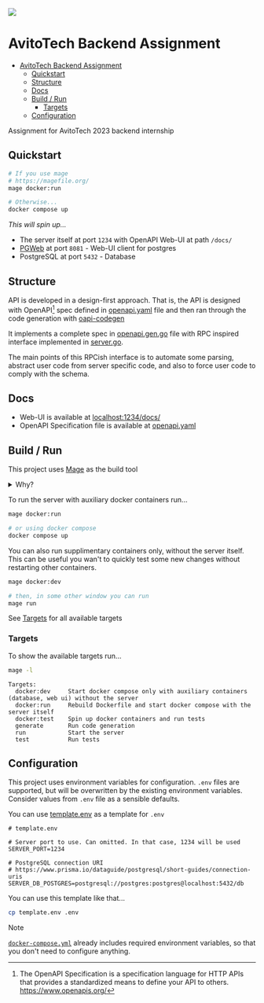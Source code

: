 <img src="https://avatars.githubusercontent.com/u/13049122?s=200&v=4">

# AvitoTech Backend Assignment

<!--toc:start-->
- [AvitoTech Backend Assignment](#avitotech-backend-assignment)
  - [Quickstart](#quickstart)
  - [Structure](#structure)
  - [Docs](#docs)
  - [Build / Run](#build-run)
    - [Targets](#targets)
  - [Configuration](#configuration)
<!--toc:end-->

Assignment for AvitoTech 2023 backend internship

## Quickstart

```bash
# If you use mage
# https://magefile.org/
mage docker:run

# Otherwise...
docker compose up
```

*This will spin up...*

- The server itself at port `1234` with OpenAPI Web-UI at path `/docs/`
- [PGWeb](https://github.com/sosedoff/pgweb) at port `8081` - Web-UI client for postgres
- PostgreSQL at port `5432` - Database

## Structure

API is developed in a design-first approach.
That is, the API is designed with OpenAPI[^1] spec defined in [openapi.yaml](./openapi.yaml) file
and then ran through the code generation with [oapi-codegen](https://github.com/deepmap/oapi-codegen/)

It implements a complete spec in [openapi.gen.go](./server/api/openapi.gen.go) file
with RPC inspired interface implemented in [server.go](./server/server.go).

The main points of this RPCish interface is to automate some parsing, abstract user code
from server specific code, and also to force user code to comply with the schema.

## Docs

- Web-UI is available at [localhost:1234/docs/](http://localhost:1234/docs/)
- OpenAPI Specification file is available at [openapi.yaml](./openapi.yaml)

## Build / Run

This project uses [Mage](https://magefile.org/) as the build tool

<details>
<summary>Why?</summary>

From the [Mage](https://magefile.org/) website...

> Makefiles are hard to read and hard to write. Mostly because makefiles are
> essentially fancy bash scripts with significant white space and
> additional make-related syntax.
>
> Mage lets you have multiple magefiles, name your magefiles whatever
> you want, and they’re easy to customize for multiple operating systems.
> Mage has no dependencies (aside from go) and runs just fine on all major
> operating systems, whereas make generally uses bash which is not well
> supported on Windows. Go is superior to bash for any non-trivial task
> involving branching, looping, anything that’s not just straight line
> execution of commands. And if your project is written in Go, why
> introduce another language as idiosyncratic as bash?
> Why not use the language your contributors are already comfortable with?

</details>

To run the server with auxiliary docker containers run...

```bash
mage docker:run

# or using docker compose
docker compose up
```

You can also run supplimentary containers only, without the server itself.
This can be useful you wan't to quickly test some new changes without restarting
other containers.

```bash
mage docker:dev

# then, in some other window you can run
mage run
```

See [Targets](#targets) for all available targets

### Targets

To show the available targets run...

```bash
mage -l
```

```
Targets:
  docker:dev     Start docker compose only with auxiliary containers (database, web ui) without the server
  docker:run     Rebuild Dockerfile and start docker compose with the server itself
  docker:test    Spin up docker containers and run tests
  generate       Run code generation
  run            Start the server
  test           Run tests
```

## Configuration

This project uses environment variables for configuration. `.env` files
are supported, but will be overwritten by the existing environment variables.
Consider values from `.env` file as a sensible defaults.

You can use [template.env](./template.env) as a template for `.env`

```env
# template.env

# Server port to use. Can omitted. In that case, 1234 will be used
SERVER_PORT=1234

# PostgreSQL connection URI
# https://www.prisma.io/dataguide/postgresql/short-guides/connection-uris
SERVER_DB_POSTGRES=postgresql://postgres:postgres@localhost:5432/db
```

You can use this template like that...

```bash
cp template.env .env
```

> [!NOTE]  
> [`docker-compose.yml`](./docker-compose.yml) already includes required
> environment variables, so that you don't need to configure anything.

[^1]: The OpenAPI Specification is a specification language for HTTP APIs that provides a standardized means to define your API to others. https://www.openapis.org/
